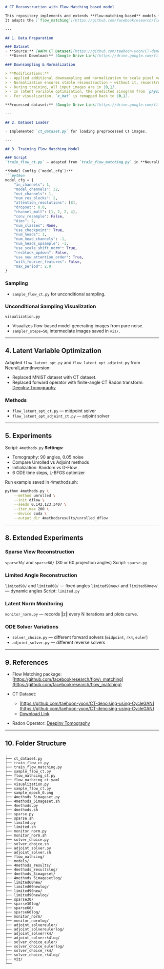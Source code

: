 ````markdown
# CT Reconstruction with Flow Matching based model

This repository implements and extends **flow-matching-based** models for **Computed Tomography (CT) reconstruction**.  
It adapts the [`flow_matching`](https://github.com/facebookresearch/flow_matching) package and integrates it with a finite-angle CT Radon operator for inverse problem solving.

---

## 1. Data Preparation

### Dataset
- **Source:** [AAPM CT Dataset](https://github.com/taehoon-yoon/CT-denoising-using-CycleGAN?tab=readme-ov-file)  
- **Direct Download:** [Google Drive Link](https://drive.google.com/file/d/1Ov6yyzbnCC_gYNuk6RS6EfvVAoSqKGUC/view?usp=sharing)

### Downsampling & Normalization

> **Modifications:**  
> - Applied additional downsampling and normalization to scale pixel values to **[0, 1]**.  
> - Normalization ensures stable reconstruction — without it, reconstructed images appeared distorted.  
> - During training, all input images are in [0,1].  
> - In latent variable optimization, the predicted sinogram from `physics(x_hat)` is compared with the normalized true sinogram.  
> - For visualization, `x_hat` is remapped back to [0,1].

**Processed dataset:** [Google Drive Link](https://drive.google.com/file/d/1OB-VirFBX22-zQX2QMpVvmwYeE3WUVD1/view?usp=drive_link)

---

## 2. Dataset Loader

- Implemented `ct_dataset.py` for loading preprocessed CT images.

---

## 3. Training Flow Matching Model

### Script
`train_flow_ct.py` — adapted from `train_flow_matching.py` in **NeuralLatentInversion** (send by Alex).

**Model Config (`model_cfg`):**
```python
model_cfg = {
    "in_channels": 1,
    "model_channels": 32,
    "out_channels": 1,
    "num_res_blocks": 2,
    "attention_resolutions": [8],
    "dropout": 0.0,
    "channel_mult": [1, 2, 2, 4],
    "conv_resample": False,
    "dims": 2,
    "num_classes": None,
    "use_checkpoint": True,
    "num_heads": 1,
    "num_head_channels": -1,
    "num_heads_upsample": -1,
    "use_scale_shift_norm": True,
    "resblock_updown": False,
    "use_new_attention_order": True,
    "with_fourier_features": False,
    "max_period": 2.0
}
````

### Sampling
* `sample_flow_ct.py` for unconditional sampling.

### Unconditional Sampling Visualization

`visualization.py`

* Visualizes flow-based model generating images from pure noise.
* `sampler_steps=50`, intermediate images saved in `viz/`.

---

## 4. Latent Variable Optimization

Adapted `flow_latent_opt.py` and `flow_latent_opt_adjoint.py` from NeuralLatentInversion:

* Replaced MNIST dataset with CT dataset.
* Replaced forward operator with finite-angle CT Radon transform:
  [DeepInv Tomography](https://deepinv.github.io/deepinv/api/stubs/deepinv.physics.Tomography.html#deepinv.physics.Tomography)

### Methods

* `flow_latent_opt_ct.py` — midpoint solver
* `flow_latent_opt_adjoint_ct.py` — adjoint solver

---

## 5. Experiments

Script: `4methods.py`
**Settings:**

* Tomography: 90 angles, 0.05 noise
* Compare Unrolled vs Adjoint methods
* Initialization: Random vs D-Flow
* 6 ODE time steps, L-BFGS optimizer

Run example saved in 4methods.sh:

```bash
python 4methods.py \
    --method unrolled \
    --init dflow \
    --seeds 0,142,123,3407 \
    --iter_max 200 \
    --device cuda \
    --output_dir 4methodsresults/unrolled_dflow
```

---

## 8. Extended Experiments

### Sparse View Reconstruction

`sparse30/` and `sparse60/` (30 or 60 projection angles)
Script: `sparse.py`

### Limited Angle Reconstruction

`limited90/` and `limited60/` — fixed angles
`limited90new/` and `limited60new/` — dynamic angles
Script: `limited.py`

### Latent Norm Monitoring

`monitor_norm.py` — records ‖z‖ every N iterations and plots curve.

### ODE Solver Variations

* `solver_choice.py` — different forward solvers (`midpoint`, `rk4`, `euler`)
* `adjoint_solver.py` — different reverse solvers

---

## 9. References

* Flow Matching package: [https://github.com/facebookresearch/flow\_matching](https://github.com/facebookresearch/flow_matching)
* CT Dataset:

  * [https://github.com/taehoon-yoon/CT-denoising-using-CycleGAN](https://github.com/taehoon-yoon/CT-denoising-using-CycleGAN)
  * [Download Link](https://drive.google.com/file/d/1Ov6yyzbnCC_gYNuk6RS6EfvVAoSqKGUC/view?usp=sharing)
* Radon Operator: [DeepInv Tomography](https://deepinv.github.io/deepinv/api/stubs/deepinv.physics.Tomography.html#deepinv.physics.Tomography)

---

## 10. Folder Structure

```
.
├── ct_dataset.py
├── train_flow_ct.py
├── train_flow_matching.py
├── sample_flow_ct.py
├── flow_mathcing_ct.py
├── flow_mathcing_ct.yaml
├── visualization.py
├── sample_flow_ct.py
├── sample_epoch_0.png
├── 4methods_5imageset.py
├── 4methods_5imageset.sh
├── 4methods.py
├── 4methods.sh
├── sparse.py
├── sparse.sh
├── limited.py
├── limited.sh
├── monitor_norm.py
├── monitor_norm.sh
├── solver_choice.py
├── solver_choice.sh
├── adjoint_solver.py
├── adjoint_solver.sh
├── flow_mathcing/
├── models/
├── 4methods_results/
├── 4methods_resultslog/
├── 4methods_5imageset/
├── 4methods_5imagesetlog/
├── limited60new/
├── limited60newlog/
├── limited90new/
├── limited90newlog/
├── sparse30/
├── sparse30log/
├── sparse60/
├── sparse60log/
├── monitor_norm/
├── monitor_normlog/
├── adjoint_solvereuler/
├── adjoint_solvereulerlog/
├── adjoint_solverrk4/
├── adjoint_solverrk4log/
├── solver_choice_euler/
├── solver_choice_eulerlog/
├── solver_choice_rk4/
├── solver_choice_rk4log/
├── viz/
└── 
```

```
